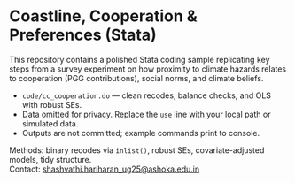 # Coastline, Cooperation & Preferences (Stata)

This repository contains a polished Stata coding sample replicating key steps from a survey experiment on how proximity to climate hazards relates to cooperation (PGG contributions), social norms, and climate beliefs.

- `code/cc_cooperation.do` — clean recodes, balance checks, and OLS with robust SEs.
- Data omitted for privacy. Replace the `use` line with your local path or simulated data.
- Outputs are not committed; example commands print to console.

Methods: binary recodes via `inlist()`, robust SEs, covariate-adjusted models, tidy structure.  
Contact: shashvathi.hariharan_ug25@ashoka.edu.in
